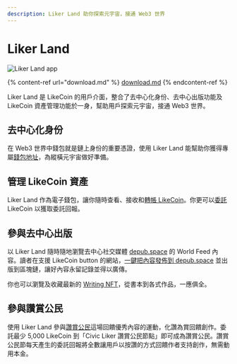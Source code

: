 ```yaml
---
description: Liker Land 助你探索元宇宙，接通 Web3 世界
---
```


# Liker Land

![Liker Land app](../../.gitbook/assets/likecoin\_ad72\_appstore4\_fullpic\_chi.png)

{% content-ref url="download.md" %}
[download.md](download.md)
{% endcontent-ref %}

Liker Land 是 LikeCoin 的用戶介面，整合了去中心化身份、去中心出版功能及 LikeCoin 資產管理功能於一身，幫助用戶探索元宇宙，接通 Web3 世界。

## 去中心化身份

在 Web3 世界中錢包就是鏈上身份的重要憑證，使用 Liker Land 能幫助你獲得專屬[錢包地址](../../general-guides/wallet/wallet-address.md)，為縱橫元宇宙做好準備。

## 管理 LikeCoin 資產

Liker Land 作為電子錢包，讓你隨時查看、接收和[轉帳 LikeCoin](../../general-guides/wallet/like-pay.md)。你更可以[委託](../../general-guides/stake/) LikeCoin 以獲取委託回報。

## 參與去中心出版

以 Liker Land 隨時隨地瀏覽去中心社交媒體 [depub.space](https://docs.like.co/v/zh/user-guide/depub.space) 的 World Feed 內容。讀者在支援 LikeCoin button 的網站，[一鍵把內容發佈到 depub.space](https://docs.like.co/v/zh/user-guide/liker-land/superlike) 並出版到區塊鏈，讓好內容永留記錄並得以廣傳。

你也可以瀏覽及收藏最新的 [Writing NFT](../../general-guides/writing-nft/)，從書本到各式作品，一應俱全。

## 參與讚賞公民

使用 Liker Land 參與[讚賞公民](../civic-liker/)這場回饋優秀內容的運動，化讚為賞回饋創作。委託最少 5,000 LikeCoin 到「Civic Liker 讚賞公民節點」即可成為讚賞公民。讚賞公民節每天產生的委託回報將全數讓用戶以按讚的方式回饋作者支持創作，無需動用本金。

